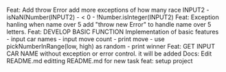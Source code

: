 Feat: Add throw Error add more exceptions of how many race INPUT2 - isNaN(Number(INPUT2) - < 0 - !Number.isInteger(INPUT2)
Feat: Exception hanling when name over 5 add "throw new Error" to handle name over 5 letters.
Feat: DEVELOP BASIC FUNCTION Implementation of basic features - input car names - input move count - print move - use pickNumberInRange(low, high) as random - print winner
Feat: GET INPUT CAR NAME without exception or error control. it will be added
Docs: Edit README.md editting README.md for new task
feat: setup project